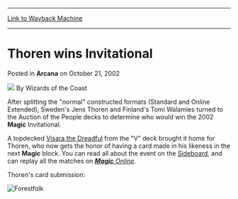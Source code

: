 
---
[Link to Wayback Machine](https://web.archive.org/web/20210429084207/https://magic.wizards.com/en/articles/archive/arcana/thoren-wins-invitational-2002-10-21)

[_metadata_:author]:- "Wizards of the Coast"
[_metadata_:description]:- "After splitting the `normal` constructed formats (Standard and Online Extended), Sweden's Jens Thoren and Finland's Tomi Walamies turned to the Auction of the People decks to determine who would win the 2002 Magic Invitational. A topdecked Visara the Dreadful from the `V` deck brought it home for Thoren, who now gets the honor of having a card made in his likeness in the next"
[_metadata_:generator]:- "Drupal 7 (http://drupal.org)"
[_metadata_:node]:- "604626"
[_metadata_:publish_date]:- "2002-10-21"
[_metadata_:source]:- "div-main-content"
[_metadata_:title]:- "Thoren wins Invitational"
[_metadata_:wayback_capture_timestamp]:- "2021-04-29 08:42:07"
[_metadata_:wayback_raw_url]:- "https://web.archive.org/web/20210429084207id_/https://magic.wizards.com/en/articles/archive/arcana/thoren-wins-invitational-2002-10-21"
[_metadata_:wayback_url]:- "https://magic.wizards.com/en/articles/archive/arcana/thoren-wins-invitational-2002-10-21"
---


Thoren wins Invitational
========================



 Posted in **Arcana**
 on October 21, 2002 






![](https://media.magic.wizards.com/styles/auth_small/public/images/person/wizards_author.jpg)
By Wizards of the Coast











After splitting the "normal" constructed formats (Standard and Online Extended), Sweden's Jens Thoren and Finland's Tomi Walamies turned to the Auction of the People decks to determine who would win the 2002 **Magic** Invitational.


A topdecked [Visara the Dreadful](http://gatherer.wizards.com/Pages/Card/Details.aspx?name=Visara+the+Dreadful) from the "V" deck brought it home for Thoren, who now gets the honor of having a card made in his likeness in the next **Magic** block. You can read all about the event on the [Sideboard](http://archive.wizards.com/default.asp?x=sideboard/events/mi02), and can replay all the matches on [***Magic** Online*](http://archive.wizards.com/default.asp?x=magic/magiconline/downloadlinks).


Thoren's card submission:


![Forestfolk](https://media.magic.wizards.com/image_legacy_migration/sideboard/images/mi02/Thoren.jpg)







